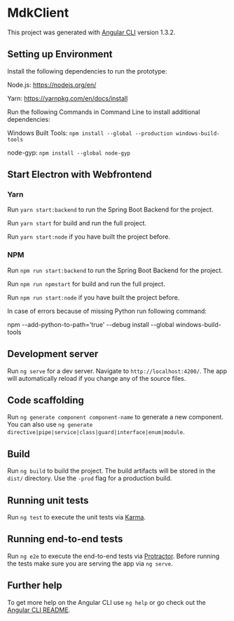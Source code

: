 # MdkClient

This project was generated with [Angular CLI](https://github.com/angular/angular-cli) version 1.3.2.

## Setting up Environment

Install the following dependencies to run the prototype:

Node.js: https://nodejs.org/en/

Yarn: https://yarnpkg.com/en/docs/install


Run the following Commands in Command Line to install additional dependencies:

Windows Built Tools: `npm install --global --production windows-build-tools`

node-gyp: `npm install --global node-gyp`


## Start Electron with Webfrontend

### Yarn
Run `yarn start:backend` to run the Spring Boot Backend for the project.

Run `yarn start` for build and run the full project.

Run `yarn start:node` if you have built the project before.

### NPM

Run `npm run start:backend` to run the Spring Boot Backend for the project.

Run `npm run npmstart` for build and run the full project.

Run `npm run start:node` if you have built the project before.


In case of errors because of missing Python run following command:

npm --add-python-to-path='true' --debug install --global windows-build-tools


## Development server

Run `ng serve` for a dev server. Navigate to `http://localhost:4200/`. The app will automatically reload if you change any of the source files.

## Code scaffolding

Run `ng generate component component-name` to generate a new component. You can also use `ng generate directive|pipe|service|class|guard|interface|enum|module`.

## Build

Run `ng build` to build the project. The build artifacts will be stored in the `dist/` directory. Use the `-prod` flag for a production build.

## Running unit tests

Run `ng test` to execute the unit tests via [Karma](https://karma-runner.github.io).

## Running end-to-end tests

Run `ng e2e` to execute the end-to-end tests via [Protractor](http://www.protractortest.org/).
Before running the tests make sure you are serving the app via `ng serve`.

## Further help

To get more help on the Angular CLI use `ng help` or go check out the [Angular CLI README](https://github.com/angular/angular-cli/blob/master/README.md).

